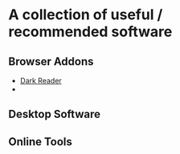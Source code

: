 # A collection of useful / recommended software

## Browser Addons
* [Dark Reader](https://github.com/darkreader/darkreader)
* 

## Desktop Software


## Online Tools
